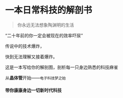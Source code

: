 # 一本日常科技的解剖书

>  你永远无法想象陶渊明的生活

“二十年前的你一定会被现在的效率吓尿”

传说中的技术爆炸，

快到无法理解又接着爆炸。

这是一本写给你的解剖图，剖析每一只身边熟悉的科技麻雀

从**晶体管**开始——`电子科技梦之始`

#### 带你康康身边一切新时代科技